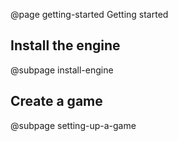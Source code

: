 @page getting-started Getting started

## Install the engine

@subpage install-engine

## Create a game

@subpage setting-up-a-game
